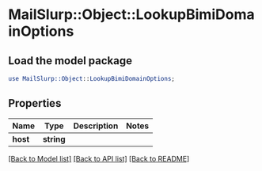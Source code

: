 # MailSlurp::Object::LookupBimiDomainOptions

## Load the model package
```perl
use MailSlurp::Object::LookupBimiDomainOptions;
```

## Properties
Name | Type | Description | Notes
------------ | ------------- | ------------- | -------------
**host** | **string** |  | 

[[Back to Model list]](../README#documentation-for-models) [[Back to API list]](../README#documentation-for-api-endpoints) [[Back to README]](../README)


